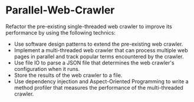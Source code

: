 # Parallel-Web-Crawler

Refactor the pre-existing single-threaded web crawler to improve its performance by using the following technics:
 - Use software design patterns to extend the pre-existing web crawler.
 - Implement a multi-threaded web crawler that can process multiple web pages in parallel and track popular terms encountered by the crawler.
 - Use file IO to parse a JSON file that determines the web crawler's configuration when it runs.
 - Store the results of the web crawler to a file.
 - Use dependency injection and Aspect-Oriented Programming to write a method profiler that measures the performance of the multi-threaded crawler.
